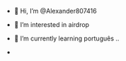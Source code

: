 - 👋 Hi, I’m @Alexander807416
- 👀 I’m interested in airdrop 
- 🌱 I’m currently learning português 
..

- 


<!---
Alexander807416/Alexander807416 is a ✨ special ✨ repository because its `README.md` (this file) appears on your GitHub profile.
You can click the Preview link to take a look at your changes.
--->
